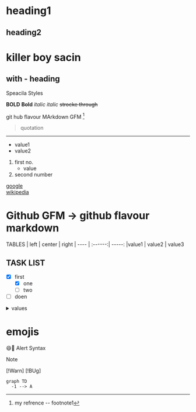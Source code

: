 # heading1
## heading2
killer boy sacin 
=================

with - heading 
---------------

Speacila Styles

**BOLD**
__Bold__
*italic*
_italic_
~~strocke through~~

git hub flavour MArkdown GFM [^1]

> quotation
***
- value1
- value2

1. first no.
   * value
1. second number

[google](https://google.com) <br>
[wikipedia][1]

[1]: https://wiki.org


# Github GFM -> github flavour markdown 
[^1]: my refrence -- footnote1

TABLES
| left | center | right
| ---- | :------:| -----:
|value1 | value2 | value3


TASK LIST 
--------
- [x] first
  - [x] one
  - [ ] two
- [ ] doen

<details>
  <summary> values 
  </summary>
  nhbdlgndrugnernglnsgrt
</details>

# emojis
😄🫰
Alert Syntax
>[!Note]
>[!Warn]
>[!BUg]
>
```mermaid
graph TD
  -1 --> A
```
